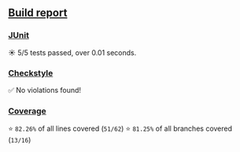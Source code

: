 ## [Build report](https://my-jenkins-instance/job/build/130/)

### [JUnit](https://my-jenkins-instance/job/build/130/testReport/)

:sunny: 5/5 tests passed, over 0.01 seconds.

### [Checkstyle](https://my-jenkins-instance/job/build/130/checkstyleResult/)

:white_check_mark: No violations found!

### [Coverage](https://my-jenkins-instance/job/build/130/cobertura/)

:star: `82.26%` of all lines covered (`51/62`)
:star: `81.25%` of all branches covered (`13/16`)
